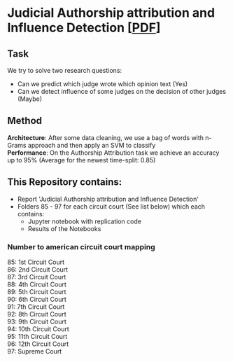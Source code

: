 # Judicial Authorship attribution and Influence Detection [[PDF](https://github.com/municola/authorship-prediction/blob/master/Judicial%20Authorship%20attribution%20and%20Influence%20Detection.pdf)]

## Task
We try to solve two research questions:
- Can we predict which judge wrote which opinion text (Yes)
- Can we detect influence of some judges on the decision of other judges (Maybe)


## Method
**Architecture**: After some data cleaning, we use a bag of words with n-Grams approach and then apply an SVM to classify<br>
**Performance**: On the Authorship Attribution task we achieve an accuracy up to 95% (Average for the newest time-split: 0.85) 


## This Repository contains:
- Report 'Judicial Authorship attribution and Influence Detection'
- Folders 85 - 97 for each circuit court (See list below) which each contains:
	- Jupyter notebook with replication code
	- Results of the Notebooks

### Number to american circuit court mapping
85: 1st Circuit Court<br>
86: 2nd Circuit Court<br>
87: 3rd Circuit Court<br>
88: 4th Circuit Court<br>
89: 5th Circuit Court<br>
90: 6th Circuit Court<br>
91: 7th Circuit Court<br>
92: 8th Circuit Court<br>
93: 9th Circuit Court<br>
94: 10th Circuit Court<br>
95: 11th Circuit Court<br>
96: 12th Circuit Court <br>
97: Supreme Court<br>

